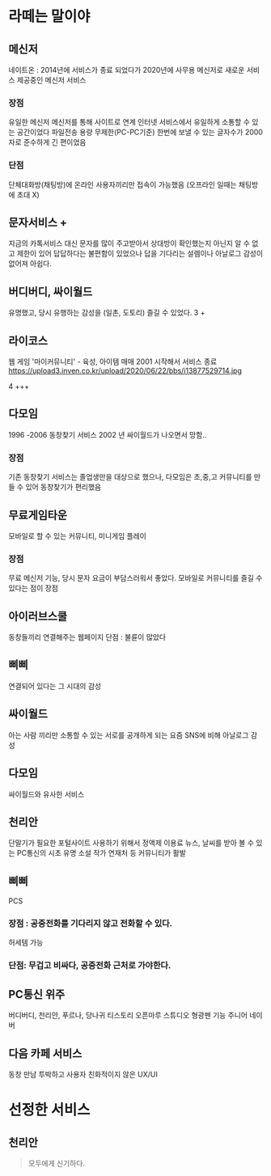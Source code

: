 # 라떼는 말이야

## 메신저
네이트온 : 2014년에 서비스가 종료 되었다가 2020년에 사무용 메신저로 새로운 서비스 제공중인 메신저 서비스
 
### 장점
유일한 메신저
메신저를 통해 사이트로 연계
인터넷 서비스에서 유일하게 소통할 수 있는 공간이었다
파일전송 용량 무제한(PC-PC기준)
한번에 보낼 수 있는 글자수가 2000자로 준수하게 긴 편이었음
 
### 단점

단체대화방(채팅방)에 온라인 사용자끼리만 접속이 가능했음
(오프라인 일때는 채팅방에 초대 X)

## 문자서비스 +
지금의 카톡서비스 대신 문자를 많이 주고받아서
상대방이 확인했는지 아닌지 알 수 없고 제한이 있어 답답하다는 불편함이 있었으나
답을 기다리는 설렘이나 아날로그 감성이 없어져 아쉽다.

## 버디버디, 싸이월드
유명했고, 당시 유행하는 감성을 (일촌, 도토리) 즐길 수 있었다.
3 +


## 라이코스
웹 게임 '마이커뮤니티' - 육성, 아이템 매매
2001 시작해서 서비스 종료
https://upload3.inven.co.kr/upload/2020/06/22/bbs/i13877529714.jpg
 
4 +++
## 다모임
1996 -2006 동창찾기 서비스 
2002 년 싸이월드가 나오면서 망함.. 

###  장점
기존 동창찾기 서비스는 졸업생만을 대상으로 했으나, 다모임은 초,중,고 커뮤니티를 만들 수  있어 동창찾기가 편리했음



## 무료게임타운
모바일로 할 수 있는 커뮤니티, 미니게임 플레이 

### 장점 
무료 메신저 기능, 당시 문자 요금이 부담스러워서 좋았다. 
모바일로 커뮤니티를 즐길 수 있다는 점이 장점 


## 아이러브스쿨 
동창들끼리 연결해주는 웹페이지 
단점 : 불륜이 많았다

## 삐삐 
연결되어 있다는 그 시대의 감성 


## 싸이월드 
아는 사람 끼리만 소통할 수 있는 
서로를 공개하게 되는 요즘 SNS에 비해 아날로그 감성 

 
## 다모임
싸이월드와 유사한 서비스 


## 천리안 
단말기가 필요한 포털사이트 
사용하기 위해서 정액제 이용료 
뉴스, 날씨를 받아 볼 수 있는 PC통신의 시초 
유명 소설 작가 연재처 등 커뮤니티가 활발

## 삐삐
PCS
### 장점 : 공중전화를 기다리지 않고 전화할 수 있다. 
허세템 가능 

### 단점: 무겁고 비싸다, 공중전화 근처로 가야한다. 


## PC통신 위주 
버디버디, 천리안, 푸르나, 당나귀 
티스토리 
오픈마루 스튜디오 
형광펜 기능
주니어 네이버

## 다음 카페 서비스 
동창 만남
투박하고 사용자 친화적이지 않은 UX/UI


# 선정한 서비스

## 천리안
> 모두에게 신기하다.


